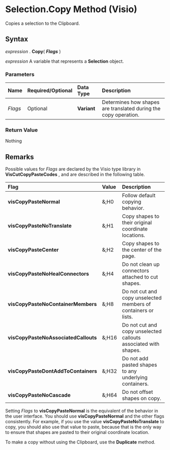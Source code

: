 
# Selection.Copy Method (Visio)

Copies a selection to the Clipboard.


## Syntax

 _expression_ . **Copy**( **_Flags_** )

 _expression_ A variable that represents a **Selection** object.


### Parameters



|**Name**|**Required/Optional**|**Data Type**|**Description**|
|:-----|:-----|:-----|:-----|
| _Flags_|Optional| **Variant**|Determines how shapes are translated during the copy operation.|

### Return Value

Nothing


## Remarks

Possible values for  _Flags_ are declared by the Visio type library in **VisCutCopyPasteCodes** , and are described in the following table.



|**Flag**|**Value**|**Description**|
|:-----|:-----|:-----|
| **visCopyPasteNormal**|&;H0|Follow default copying behavior.|
| **visCopyPasteNoTranslate**|&;H1|Copy shapes to their original coordinate locations.|
| **visCopyPasteCenter**|&;H2|Copy shapes to the center of the page.|
| **visCopyPasteNoHealConnectors**|&;H4|Do not clean up connectors attached to cut shapes.|
| **visCopyPasteNoContainerMembers**|&;H8|Do not cut and copy unselected members of containers or lists.|
| **visCopyPasteNoAssociatedCallouts**|&;H16|Do not cut and copy unselected callouts associated with shapes.|
| **visCopyPasteDontAddToContainers**|&;H32|Do not add pasted shapes to any underlying containers.|
| **visCopyPasteNoCascade**|&;H64|Do not offset shapes on copy.|
Setting  _Flags_ to **visCopyPasteNormal** is the equivalent of the behavior in the user interface. You should use **visCopyPasteNormal** and the other flags consistently. For example, if you use the value **visCopyPasteNoTranslate** to copy, you should also use that value to paste, because that is the only way to ensure that shapes are pasted to their original coordinate location.

To make a copy without using the Clipboard, use the  **Duplicate** method.

